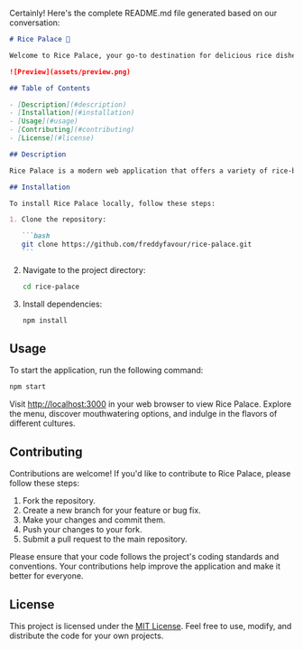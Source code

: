 Certainly! Here's the complete README.md file generated based on our conversation:

````markdown
# Rice Palace 🍚

Welcome to Rice Palace, your go-to destination for delicious rice dishes from around the world. Whether you're craving biryani, paella, or jollof rice, we've got you covered!

![Preview](assets/preview.png)

## Table of Contents

- [Description](#description)
- [Installation](#installation)
- [Usage](#usage)
- [Contributing](#contributing)
- [License](#license)

## Description

Rice Palace is a modern web application that offers a variety of rice-based dishes, including biryani, paella, jollof rice, and more. The application provides an intuitive interface for users to explore the menu, learn about different rice cuisines, and enjoy a visually appealing experience.

## Installation

To install Rice Palace locally, follow these steps:

1. Clone the repository:

   ```bash
   git clone https://github.com/freddyfavour/rice-palace.git
   ```
````

2. Navigate to the project directory:

   ```bash
   cd rice-palace
   ```

3. Install dependencies:

   ```bash
   npm install
   ```

## Usage

To start the application, run the following command:

```bash
npm start
```

Visit [http://localhost:3000](http://localhost:3000) in your web browser to view Rice Palace. Explore the menu, discover mouthwatering options, and indulge in the flavors of different cultures.

## Contributing

Contributions are welcome! If you'd like to contribute to Rice Palace, please follow these steps:

1. Fork the repository.
2. Create a new branch for your feature or bug fix.
3. Make your changes and commit them.
4. Push your changes to your fork.
5. Submit a pull request to the main repository.

Please ensure that your code follows the project's coding standards and conventions. Your contributions help improve the application and make it better for everyone.

## License

This project is licensed under the [MIT License](LICENSE). Feel free to use, modify, and distribute the code for your own projects.
